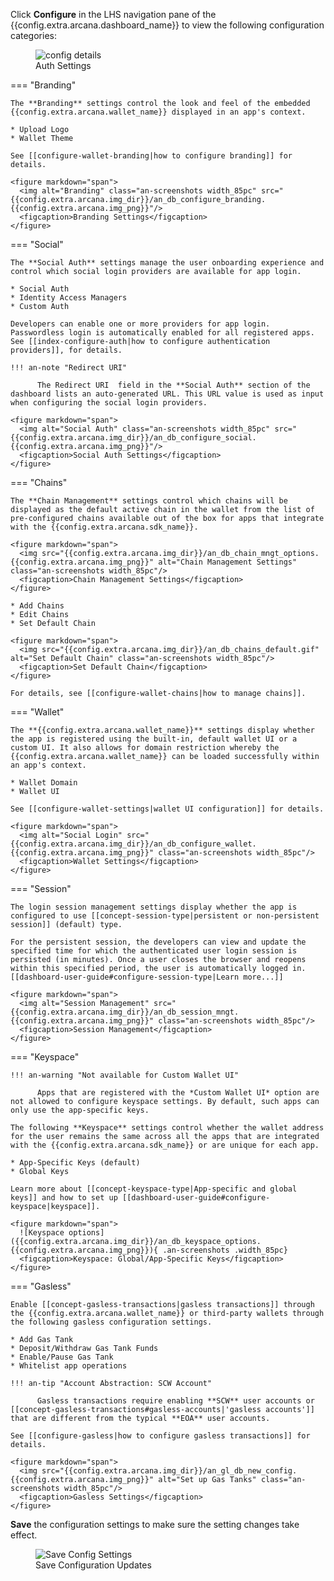 Click **Configure** in the LHS navigation pane of the {{config.extra.arcana.dashboard_name}} to view the following configuration categories:

<figure markdown="span">
  <img class="an-screenshots width_85pc" src="{{config.extra.arcana.img_dir}}/an_db_configure_details.{{config.extra.arcana.img_png}}" alt="config details"/>
  <figcaption>Auth Settings</figcaption>
</figure>

=== "Branding"

    The **Branding** settings control the look and feel of the embedded {{config.extra.arcana.wallet_name}} displayed in an app's context.

    * Upload Logo
    * Wallet Theme

    See [[configure-wallet-branding|how to configure branding]] for details.
    
    <figure markdown="span">
      <img alt="Branding" class="an-screenshots width_85pc" src="{{config.extra.arcana.img_dir}}/an_db_configure_branding.{{config.extra.arcana.img_png}}"/>
      <figcaption>Branding Settings</figcaption>
    </figure>

=== "Social"

    The **Social Auth** settings manage the user onboarding experience and control which social login providers are available for app login. 

    * Social Auth
    * Identity Access Managers
    * Custom Auth

    Developers can enable one or more providers for app login. Passwordless login is automatically enabled for all registered apps. See [[index-configure-auth|how to configure authentication providers]], for details.

    !!! an-note "Redirect URI"
           
          The Redirect URI  field in the **Social Auth** section of the dashboard lists an auto-generated URL. This URL value is used as input when configuring the social login providers.

    <figure markdown="span">
      <img alt="Social Auth" class="an-screenshots width_85pc" src="{{config.extra.arcana.img_dir}}/an_db_configure_social.{{config.extra.arcana.img_png}}"/>
      <figcaption>Social Auth Settings</figcaption>
    </figure>         

=== "Chains"

    The **Chain Management** settings control which chains will be displayed as the default active chain in the wallet from the list of pre-configured chains available out of the box for apps that integrate with the {{config.extra.arcana.sdk_name}}.

    <figure markdown="span">
      <img src="{{config.extra.arcana.img_dir}}/an_db_chain_mngt_options.{{config.extra.arcana.img_png}}" alt="Chain Management Settings" class="an-screenshots width_85pc"/>
      <figcaption>Chain Management Settings</figcaption>
    </figure>

    * Add Chains
    * Edit Chains
    * Set Default Chain

    <figure markdown="span">    
      <img src="{{config.extra.arcana.img_dir}}/an_db_chains_default.gif" alt="Set Default Chain" class="an-screenshots width_85pc"/>
      <figcaption>Set Default Chain</figcaption>
    </figure>

    For details, see [[configure-wallet-chains|how to manage chains]].

=== "Wallet"

    The **{{config.extra.arcana.wallet_name}}** settings display whether the app is registered using the built-in, default wallet UI or a custom UI. It also allows for domain restriction whereby the {{config.extra.arcana.wallet_name}} can be loaded successfully within an app's context.

    * Wallet Domain
    * Wallet UI

    See [[configure-wallet-settings|wallet UI configuration]] for details.
    
    <figure markdown="span">
      <img alt="Social Login" src="{{config.extra.arcana.img_dir}}/an_db_configure_wallet.{{config.extra.arcana.img_png}}" class="an-screenshots width_85pc"/>
      <figcaption>Wallet Settings</figcaption>
    </figure>

=== "Session"

    The login session management settings display whether the app is configured to use [[concept-session-type|persistent or non-persistent session]] (default) type. 
    
    For the persistent session, the developers can view and update the specified time for which the authenticated user login session is persisted (in minutes). Once a user closes the browser and reopens within this specified period, the user is automatically logged in. [[dashboard-user-guide#configure-session-type|Learn more...]]
    
    <figure markdown="span">
      <img alt="Session Management" src="{{config.extra.arcana.img_dir}}/an_db_session_mngt.{{config.extra.arcana.img_png}}" class="an-screenshots width_85pc"/>
      <figcaption>Session Management</figcaption>
    </figure>


=== "Keyspace"

    !!! an-warning "Not available for Custom Wallet UI"

          Apps that are registered with the *Custom Wallet UI* option are not allowed to configure keyspace settings. By default, such apps can only use the app-specific keys. 

    The following **Keyspace** settings control whether the wallet address for the user remains the same across all the apps that are integrated with the {{config.extra.arcana.sdk_name}} or are unique for each app. 

    * App-Specific Keys (default)
    * Global Keys

    Learn more about [[concept-keyspace-type|App-specific and global keys]] and how to set up [[dashboard-user-guide#configure-keyspace|keyspace]].

    <figure markdown="span">
      ![Keyspace options]({{config.extra.arcana.img_dir}}/an_db_keyspace_options.{{config.extra.arcana.img_png}}){ .an-screenshots .width_85pc}
      <figcaption>Keyspace: Global/App-Specific Keys</figcaption>
    </figure>

=== "Gasless"

    Enable [[concept-gasless-transactions|gasless transactions]] through the {{config.extra.arcana.wallet_name}} or third-party wallets through the following gasless configuration settings.  

    * Add Gas Tank
    * Deposit/Withdraw Gas Tank Funds
    * Enable/Pause Gas Tank
    * Whitelist app operations

    !!! an-tip "Account Abstraction: SCW Account"

          Gasless transactions require enabling **SCW** user accounts or [[concept-gasless-transactions#gasless-accounts|'gasless accounts']] that are different from the typical **EOA** user accounts.
    
    See [[configure-gasless|how to configure gasless transactions]] for details.

    <figure markdown="span">
      <img src="{{config.extra.arcana.img_dir}}/an_gl_db_new_config.{{config.extra.arcana.img_png}}" alt="Set up Gas Tanks" class="an-screenshots width_85pc"/>
      <figcaption>Gasless Settings</figcaption>
    </figure>

**Save** the configuration settings to make sure the setting changes take effect.

<figure markdown="span">
  <img src="{{config.extra.arcana.img_dir}}/an_db_save_config_settings.{{config.extra.arcana.img_png}}" alt="Save Config Settings" class="an-screenshots width_85pc"/>
  <figcaption>Save Configuration Updates</figcaption>
</figure>